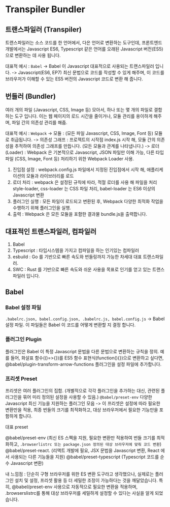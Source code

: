 # Transpiler Bundler 

## 트랜스파일러 (Transpiler) 

트랜스파일러는 소스 코드를 한 언어에서, 다은 언어로 변환하는 도구인데, 
프론트엔드 개발에서는 Javascript ES6, Typescript 같은 언어를 오래된 Javascript 버전(ES5)으로 변환하는 데 사용 됩니다. 

대표적 예시 : `Babel`
-> Babel 이 Javascript 대표적으로 사용되는 트랜스파일러 입니다. 
-> Javascript(ES6, EP7) 최신 문법으로 코드를 작성할 수 있게 해주며, 이 코드를 브라우저가 이해할 수 있는 ES5 버전의 Javascript 코드로 변환 해 줍니다. 

## 번들러 (Bundler) 

여러 개의 파일 (Javascript, CSS, Image 등) 모아서, 하나 또는 몇 개의 파일로 결합하는 도구 입니다. 
이는 웹 페이지의 로드 시간을 줄이거나, 모듈 관리를 용이하게 해주며, 파일 간의 의존성 관리를 해줌. 

대표적 예시 : `Webpack`
-> 모듈 : (모든 파일 Javascript, CSS, Image, Font 등) 모듈로 취급됩니다.
-> 의존성 그래프 : 프로젝트의 시작점 index.js 시작 해, 모듈 간의 의존성을 추적하여 의존성 그래프를 만듭니다. (모든 모듈과 관계를 나타냅니다.)
-> 로더 (Loader) : Webpack 은 기본적으로 Javascript, JSON 파일만 이해 가능, 다른 타입 파일 (CSS, Image, Font 등) 처리하기 위한 Webpack Loader 사용. 

1. 진입점 설정 : webpack.config.js 파일에서 지정된 진입점에서 시작 해, 애플리케이션의 모듈과 라이브러리를 로드 
2. 로더 처리 : webpack 은 설정된 규칙에 따라, 적절 로더를 사용 해 파일을 처리 style-loader, css-loader 는 CSS 파일 처리, babel-loader 는 ES6 이상의 Javascript 변환 
3. 플러그인 실행 :  모든 파일이 로드되고 변환된 후, Webpack 다양한 최적화 작업을 수행하기 위해 플러그인을 실행. 
4. 출력 : Webpack 은 모든 모듈을 포함한 결과물 bundle.js을 출력합니다. 


## 대표적인 트랜스파일러, 컴파일러 

1. Babel 
2. Typescript : 타입시스템을 가지고 컴파일을 하는 인기있는 컴파일러 
3. esbuild : Go 를 기반으로 빠른 속도와 번들링까지 가능한 차세대 대표 트랜스파일러.
4. SWC : Rust 를 기반으로 빠른 속도와 쉬운 사용을 목표로 인기를 얻고 있는 트랜스파일러 입니다. 



## Babel

### Babel 설정 파일 

`.babelrc.json, babel.config.json, .babelrc.js, babel.config.js` -> Babel 설정 파일. 
이 파일들은 Babel 이 코드를 어떻게 변환할 지 결정 합니다. 

### 플러그인 Plugin 

플러그인은 Babel 이 특정 Javascript 문법을 다른 문법으로 변환하는 규칙을 정의.
예를 들어, 화살표 함수(()=>{})를 ES5 함수 표현식(function(){})으로 변환하고 싶다면, @babel/plugin-transform-arrow-functions 플러그인을 설정 파일에 추가합니다.

### 프리셋 Preset 

프리셋은 여러 플러그인의 집합. (개별적으로 각각 플러그인을 추가하는 대신, 관련된 플러그인을 묶어 미리 정의된 설정을 사용할 수 있음.)
`@babel/preset-env` 다양한 Javascript 최신 기능을 지원하는 플러그인 모음 -> 이 프리셋은 설정에 따라 필요한 변환만을 적용, 최종 번들의 크기를 최적화하고, 대상 브라우저에서 필요한 기능만을 포함하게 합니다. 


대표 preset
 
@babel/preset-env (최신 ES 스펙을 지원, 필요한 변환만 적용하여 번들 크기를 최적화하고, `.browserlistrc 또는 package.json 정의된 대상 브라우저에 맞춰 코드 변환`)
@babel/preset-react. (리액트 개발에 필요, JSX 문법을 Javascript 변환, React 에서 사용되는 다른 기능들을 지원)
@babel/preset-typescript (Typescript 코드를 순수 Javascript 변환)

내 느낌점 : 단순히 구형 브라우저를 위한 ES 변환 도구라고 생각했으나, 실제로는 플러그인 설치 및 설정, 프리셋 활용 등 더 세밀한 조정이 가능하다는 것을 깨달았습니다. 특히, @babel/preset-env 사용으로 자동적으로 필요한 변환을 적용하며, .browserslistrc를 통해 대상 브라우저를 세밀하게 설정할 수 있다는 사실을 알게 되었습니다.